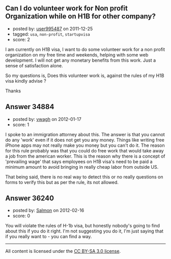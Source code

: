 ## Can I do volunteer work for Non profit Organization while on H1B for other company?

- posted by: [user995487](https://stackexchange.com/users/-1/14582-user995487) on 2011-12-25
- tagged: `usa`, `non-profit`, `startupvisa`
- score: 2

I am currently on H1B visa, I want to do some volunteer work for a non profit organization on my free time and weekends, helping with some web development. I will not get any monetary benefits from this work. Just a sense of satisfaction alone.

So my questions is, Does this volunteer work is, against the rules of my H1B visa kindly advise ?

Thanks


## Answer 34884

- posted by: [vwagh](https://stackexchange.com/users/-1/15293-vwagh) on 2012-01-17
- score: 1

I spoke to an immigration attorney about this. The answer is that you cannot do any 'work' even if it does not get you any money. Things like writing free iPhone apps may not really make you money but you can't do it. The reason for this rule probably was that you could do free work that would take away a job from the american worker. This is the reason why there is a concept of 'prevailing wage' that says employees on H1B visa's need to be paid a minimum amount to avoid bringing in really cheap labor from outside US.

That being said, there is no real way to detect this or no really questions on forms to verify this but as per the rule, its not allowed. 




## Answer 36240

- posted by: [Salmon](https://stackexchange.com/users/-1/5445-salmon) on 2012-02-16
- score: 0

You will violate the rules of H-1b visa, but honestly nobody's going to find about this if you do it right. I'm not suggesting you do it, I'm just saying that if you really want to - you can find a way.



---

All content is licensed under the [CC BY-SA 3.0 license](https://creativecommons.org/licenses/by-sa/3.0/).
